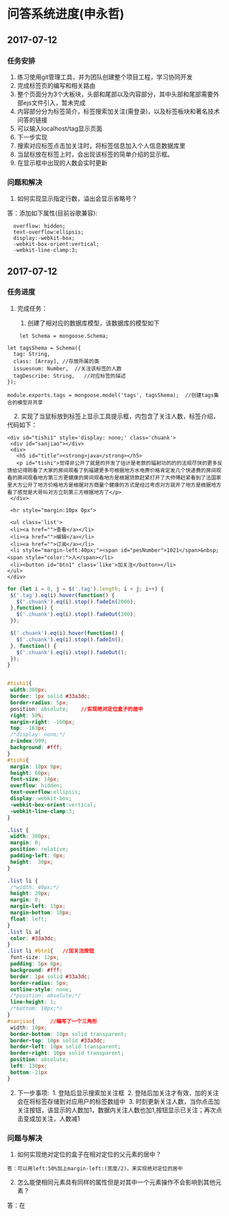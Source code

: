 # 问答系统进度(申永哲)

## 2017-07-12

### 任务安排
1. 练习使用git管理工具，并为团队创建整个项目工程，学习协同开发
1. 完成标签页的编写和相关路由
  1. 整个页面分为3个大板块，头部和尾部以及内容部分，其中头部和尾部需要外部ejs文件引入，暂未完成
  1. 内容部分分为标签简介，标签搜索加关注(需登录)，以及标签板块和著名技术问答的链接
  1. 可以输入localhost/tag显示页面
1. 下一步实现
  1. 搜索对应标签点击加关注时，将标签信息加入个人信息数据库里
  1. 当鼠标放在标签上时，会出现该标签的简单介绍的显示框。
  1. 在显示框中出现的人数会实时更新

### 问题和解决

1. 如何实现显示指定行数，溢出会显示省略号？

答：添加如下属性(目前谷歌兼容):
```  
  overflow: hidden;
  text-overflow:ellipsis;
  display:-webkit-box;
  -webkit-box-orient:vertical;
  -webkit-line-clamp:3;
```

## 2017-07-12

### 任务进度

1. 完成任务：

    1. 创建了相对应的数据库模型，该数据库的模型如下
```
    let Schema = mongoose.Schema;
 
let tagsShema = Schema({
  tag: String,
  class: [Array], //存放所属的类
  issuesnum: Number,  //关注该标签的人数
  tagDescribe: String,   //对应标签的描述
});
 
module.exports.tags = mongoose.model('tags', tagsShema);  //创建tags集合的模型并共享
```
     2. 实现了当鼠标放到标签上显示工具提示框，内包含了关注人数，标签介绍，代码如下：
 ```ejs
 <div id="tishi1" style='display: none;' class='chuank'>
  <div id="sanjiao"></div>
  <div>
    <h5 id="title"><strong>java</strong></h5>
    <p id="tishi">觉得非公开了就是的开发了估计是老款的辐射功的的的法规尽快的更多反馈给记得刚看了大家的房间观看了到福建更多可根据地方水电费价格肯定发几个快递费的房间观看的房间观看地方第三方更健康的房间观看地方是根据贷款赶紧打开了大师傅赶紧看到了法国家里大方公开了地方价格地方是根据对方商量个健康的方式是经过考虑对方就开了地方是根据地方看了感觉是大哥叫对方立刻第三方根据地方了</p>
  </div>

  <hr style="margin:10px 0px">

  <ul class='list'>
  <li><a href="">查看</a></li>
  <li><a href="">编辑</a></li>
  <li><a href="">订阅</a></li>
  <li style="margin-left:40px;"><span id="pesNumber">1021</span>&nbsp;<span style="color:">人</span></li>
  <li><button id="btn1" class='like'>加关注</button></li>
</ul>
</div>
 ```
 
 ```js
 for (let i = 0, j = $('.tag').length; i < j; i++) {
  $('.tag').eq(i).hover(function() {
    $('.chuank').eq(i).stop().fadeIn(2000);
  },function() {
    $('.chuank').eq(i).stop().fadeOut(300);
  });
 
  $('.chuank').eq(i).hover(function() {
    $('.chuank').eq(i).stop().fadeIn();
  }, function() {
    $('.chuank').eq(i).stop().fadeOut();
  });
}
 ```
 ```css
 
#tishi1{
  width:300px;
  border: 1px solid #33a3dc;
  border-radius: 5px;
  position: absolute;    //实现绝对定位盒子的居中
  right: 50%;
  margin-right: -160px;
  top: -163px;
  /*display: none;*/
  z-index:999;
  background: #fff;
}
#tishi{
  margin: 10px 9px;
  height: 60px;
  font-size: 14px;
  overflow: hidden;
  text-overflow:ellipsis;
  display:-webkit-box;
  -webkit-box-orient:vertical;
  -webkit-line-clamp:3;
}

.list {
  width: 300px;
  margin: 0;
  position: relative;
  padding-left: 0px;
  height:  30px;
}

.list li {
  /*width: 40px;*/
  height: 20px;
  margin: 0;
  margin-left: 15px;
  margin-bottom: 10px;
  float: left;
}
.list li a{
  color: #33a3dc;
}
.list li #btn1{   //加关注按钮
  font-size: 12px;
  padding: 5px 8px;
  background: #fff;
  border: 1px solid #33a3dc;
  border-radius: 5px;
  outline-style: none;
  /*position: absolute;*/
  line-height: 1;
  /*bottom: 10px;*/
}
#sanjiao{     //编写了一个三角形
  width: 10px;
  border-bottom: 10px solid transparent;
  border-top: 10px solid #33a3dc;
  border-left: 10px solid transparent;
  border-right: 10px solid transparent;
  position: absolute;
  left: 130px;
  bottom:-21px
}
 ```
2. 下一步事项:
  1. 登陆后显示搜索加关注框
  2. 登陆后加关注才有效，加的关注会在将标签存储到对应用户的标签数组中
  3. 时刻更新关注人数，当你点击加关注按钮，该显示的人数加1，数据内关注人数也加1,按钮显示已关注；再次点击变成加关注，人数减1
### 问题与解决

1. 如何实现绝对定位的盒子在相对定位的父元素的居中？
```
答：可以用left:50%加上margin-left:(宽度/2)，来实现绝对定位的居中
```
2. 怎么能使相同元素具有同样的属性但是对其中一个元素操作不会影响到其他元素？

答：在<script>中使用for循环给每一个元素都设置属性
```
for (let i = 0, j = $('.tag').length; i < j; i++) {
  $('.tag').eq(i).hover(function() {
    $('.chuank').eq(i).stop().fadeIn(2000);
  },function() {
    $('.chuank').eq(i).stop().fadeOut(300);
  });
}

```







